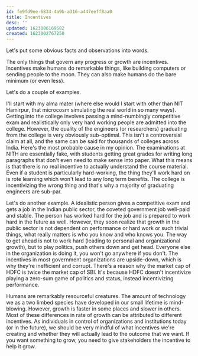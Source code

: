 ```yaml
---
id: fe9fd9ee-6834-4a9b-a316-a447eeff8aa0
title: Incentives
desc: ''
updated: 1623006169582
created: 1623002767250
---
```


Let's put some obvious facts and observations into words.

The only things that govern any progress or growth are incentives.
Incentives make humans do remarkable things, like building computers
or sending people to the moon. They can also make humans
do the bare minimum (or even less).

Let's do a couple of examples.

I'll start with my alma mater (where else would I start with other than NIT Hamirpur,
that microcosm simulating the real world in so many ways). Getting into the college
involves passing a mind-numbingly competitive exam and realistically only very
hard working people are admitted into the college. However, the quality of the engineers (or researchers)
graduating from the college is very obviously sub-optimal. This isn't a controversial
claim at all, and the same can be said for thousands of colleges across India.
Here's the most probable cause in my opinion. The examinations at NITH are essentially fake,
with students getting great grades for writing long paragraphs that don't even need
to make sense into paper. What this means is that there is no real incentive to
actually understand the course material. Even if a student is particularly
hard-working, the thing they'll work hard on is rote learning which won't lead
to any long term benefits. The college is incentivizing the wrong thing
and that's why a majority of graduating engineers are sub-par.

Let's do another example. A idealistic person gives a competitive exam and gets
a job in the Indian public sector, the coveted government job well-paid and stable.
The person has worked hard for the job and is prepared to work hard in the future as
well. However, they soon realize that growth in the public sector is not dependent on
performance or hard work or such trivial things, what really matters is who you know
and who knows you. The way to get ahead is not to work hard (leading to personal
and organizational growth), but to play politics, push others down and get head.
Everyone else in the organization is doing it, you won't go anywhere if you don't.
The incentives in most government organizations are upside-down, which is why
they're inefficient and corrupt. There's a reason why the market cap of HDFC is
twice the market cap of SBI. It's because HDFC doesn't incentivize playing a zero-sum
game of politics and status, instead incentivizing performance.

Humans are remarkably resourceful creatures. The amount of technology
we as a two limbed species have developed in our small lifetime is mind-blowing.
However, growth is faster in some places and slower in others. Most of these
differences in rate of growth can be attributed to different incentives. As individuals
in control of organizations and institutions today (or in the future), we should
be very mindful of what incentives we're creating and whether they will actually lead
to the outcome that we want. If you want something to grow, you need to give stakeholders
the incentive to help it grow.
